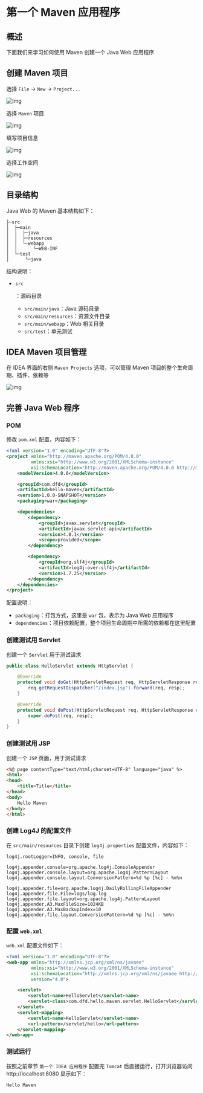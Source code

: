 # 第一个 Maven 应用程序

## 概述

下面我们来学习如何使用 Maven 创建一个 Java Web 应用程序

## 创建 Maven 项目

选择 `File` -> `New` -> `Project...`

![img](./assets/Lusifer1528025821.png)

选择 `Maven` 项目

![img](./assets/Lusifer1528025904.png)

填写项目信息

![img](./assets/Lusifer1528025957.png)

选择工作空间

![img](./assets/Lusifer1528026009.png)

## 目录结构

Java Web 的 Maven 基本结构如下：

```
├─src
│  ├─main
│  │  ├─java
│  │  ├─resources
│  │  └─webapp
│  │      └─WEB-INF
│  └─test
│      └─java
```

结构说明：

- ```
  src
  ```

  ：源码目录

  - `src/main/java`：Java 源码目录
  - `src/main/resources`：资源文件目录
  - `src/main/webapp`：Web 相关目录
  - `src/test`：单元测试

## IDEA Maven 项目管理

在 IDEA 界面的右侧 `Maven Projects` 选项，可以管理 Maven 项目的整个生命周期、插件、依赖等

![img](./assets/Lusifer1528027638.png)

## 完善 Java Web 程序

### POM

修改 `pom.xml` 配置，内容如下：

```xml
<?xml version="1.0" encoding="UTF-8"?>
<project xmlns="http://maven.apache.org/POM/4.0.0"
         xmlns:xsi="http://www.w3.org/2001/XMLSchema-instance"
         xsi:schemaLocation="http://maven.apache.org/POM/4.0.0 http://maven.apache.org/xsd/maven-4.0.0.xsd">
    <modelVersion>4.0.0</modelVersion>

    <groupId>com.dfd</groupId>
    <artifactId>hello-maven</artifactId>
    <version>1.0.0-SNAPSHOT</version>
    <packaging>war</packaging>

    <dependencies>
        <dependency>
            <groupId>javax.servlet</groupId>
            <artifactId>javax.servlet-api</artifactId>
            <version>4.0.1</version>
            <scope>provided</scope>
        </dependency>

        <dependency>
            <groupId>org.slf4j</groupId>
            <artifactId>log4j-over-slf4j</artifactId>
            <version>1.7.25</version>
        </dependency>
    </dependencies>
</project>
```

配置说明：

- `packaging`：打包方式，这里是 `war` 包，表示为 Java Web 应用程序
- `dependencies`：项目依赖配置，整个项目生命周期中所需的依赖都在这里配置

### 创建测试用 Servlet

创建一个 `Servlet` 用于测试请求

```java
public class HelloServlet extends HttpServlet {

    @Override
    protected void doGet(HttpServletRequest req, HttpServletResponse resp) throws ServletException, IOException {
        req.getRequestDispatcher("/index.jsp").forward(req, resp);
    }

    @Override
    protected void doPost(HttpServletRequest req, HttpServletResponse resp) throws ServletException, IOException {
        super.doPost(req, resp);
    }
}
```

### 创建测试用 JSP

创建一个 `JSP` 页面，用于测试请求

```html
<%@ page contentType="text/html;charset=UTF-8" language="java" %>
<html>
<head>
    <title>Title</title>
</head>
<body>
    Hello Maven
</body>
</html>
```

### 创建 Log4J 的配置文件

在 `src/main/resources` 目录下创建 `log4j.properties` 配置文件，内容如下：

```properties
log4j.rootLogger=INFO, console, file

log4j.appender.console=org.apache.log4j.ConsoleAppender
log4j.appender.console.layout=org.apache.log4j.PatternLayout
log4j.appender.console.layout.ConversionPattern=%d %p [%c] - %m%n

log4j.appender.file=org.apache.log4j.DailyRollingFileAppender
log4j.appender.file.File=logs/log.log
log4j.appender.file.layout=org.apache.log4j.PatternLayout
log4j.appender.A3.MaxFileSize=1024KB
log4j.appender.A3.MaxBackupIndex=10
log4j.appender.file.layout.ConversionPattern=%d %p [%c] - %m%n
```

### 配置 `web.xml`

`web.xml` 配置文件如下：

```xml
<?xml version="1.0" encoding="UTF-8"?>
<web-app xmlns="http://xmlns.jcp.org/xml/ns/javaee"
         xmlns:xsi="http://www.w3.org/2001/XMLSchema-instance"
         xsi:schemaLocation="http://xmlns.jcp.org/xml/ns/javaee http://xmlns.jcp.org/xml/ns/javaee/web-app_4_0.xsd"
         version="4.0">

    <servlet>
        <servlet-name>HelloServlet</servlet-name>
        <servlet-class>com.dfd.hello.maven.servlet.HelloServlet</servlet-class>
    </servlet>
    <servlet-mapping>
        <servlet-name>HelloServlet</servlet-name>
        <url-pattern>/servlet/hello</url-pattern>
    </servlet-mapping>
</web-app>
```

### 测试运行

按照之前章节 `第一个 IDEA 应用程序` 配置完 `Tomcat` 后直接运行，打开浏览器访问 http://localhost:8080 显示如下：

```
Hello Maven
```